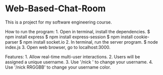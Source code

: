 # Web-Based-Chat-Room

This is a project for my software engineering course.

How to run the program: 
    1. Open in terminal, install the dependencies.
        $ npm install express
        $ npm install express-session
        $ npm install cookie-parser
        $ npm install socket.io
    2. In terminal, run the server program.
        $ node index.js
    3. Open web browser, go to localhost:3000.
    
Features:
    1. Allow real-time multi-user interactions.
    2. Users will be assigned a unique username. 
    3. Use '/nick <new nickname>' to change your username.
    4. Use '/nick RRGGBB' to change your username color.